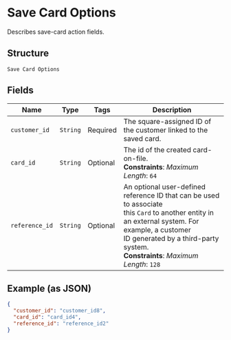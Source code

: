 
# Save Card Options

Describes save-card action fields.

## Structure

`Save Card Options`

## Fields

| Name | Type | Tags | Description |
|  --- | --- | --- | --- |
| `customer_id` | `String` | Required | The square-assigned ID of the customer linked to the saved card. |
| `card_id` | `String` | Optional | The id of the created card-on-file.<br>**Constraints**: *Maximum Length*: `64` |
| `reference_id` | `String` | Optional | An optional user-defined reference ID that can be used to associate<br>this `Card` to another entity in an external system. For example, a customer<br>ID generated by a third-party system.<br>**Constraints**: *Maximum Length*: `128` |

## Example (as JSON)

```json
{
  "customer_id": "customer_id8",
  "card_id": "card_id4",
  "reference_id": "reference_id2"
}
```

